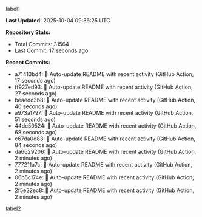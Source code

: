 
label1 
<!-- ACTIVITY_START -->
**Last Updated:** 2025-10-04 09:36:25 UTC

**Repository Stats:**
- Total Commits: 31564
- Last Commit: 17 seconds ago

**Recent Commits:**
- a71413bd4: 🤖 Auto-update README with recent activity (GitHub Action, 17 seconds ago)
- ff927ed93: 🤖 Auto-update README with recent activity (GitHub Action, 27 seconds ago)
- beaedc3b8: 🤖 Auto-update README with recent activity (GitHub Action, 40 seconds ago)
- a973a1797: 🤖 Auto-update README with recent activity (GitHub Action, 51 seconds ago)
- 44dc50524: 🤖 Auto-update README with recent activity (GitHub Action, 68 seconds ago)
- c67da0d83: 🤖 Auto-update README with recent activity (GitHub Action, 84 seconds ago)
- da6629206: 🤖 Auto-update README with recent activity (GitHub Action, 2 minutes ago)
- 777211a7c: 🤖 Auto-update README with recent activity (GitHub Action, 2 minutes ago)
- 06b5c174e: 🤖 Auto-update README with recent activity (GitHub Action, 2 minutes ago)
- 2f5e22ec8: 🤖 Auto-update README with recent activity (GitHub Action, 2 minutes ago)
<!-- ACTIVITY_END -->

label2
